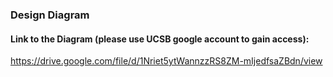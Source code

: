 ### Design Diagram
#### Link to the Diagram (please use UCSB google account to gain access):
https://drive.google.com/file/d/1Nriet5ytWannzzRS8ZM-mIjedfsaZBdn/view
